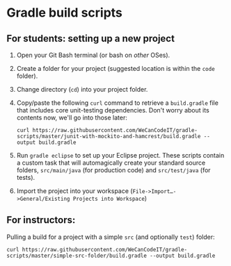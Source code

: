 # Gradle build scripts

## For students: setting up a new project

1. Open your Git Bash terminal (or bash on *other* OSes).
1. Create a folder for your project (suggested location is within the `code` folder).
1. Change directory (`cd`) into your project folder.
1. Copy/paste the following `curl` command to retrieve a `build.gradle` file that includes core unit-testing dependencies. Don't worry about its contents now, we'll go into those later:

	`curl https://raw.githubusercontent.com/WeCanCodeIT/gradle-scripts/master/junit-with-mockito-and-hamcrest/build.gradle --output build.gradle`
		
1. Run `gradle eclipse` to set up your Eclipse project. These scripts contain a custom task that will automagically create your standard source folders, `src/main/java` (for production code) and `src/test/java` (for tests).
1. Import the project into your workspace (`File->Import…->General/Existing Projects into Workspace`)

## For instructors:

Pulling a build for a project with a simple `src` (and optionally `test`) folder:

`curl https://raw.githubusercontent.com/WeCanCodeIT/gradle-scripts/master/simple-src-folder/build.gradle --output build.gradle`
